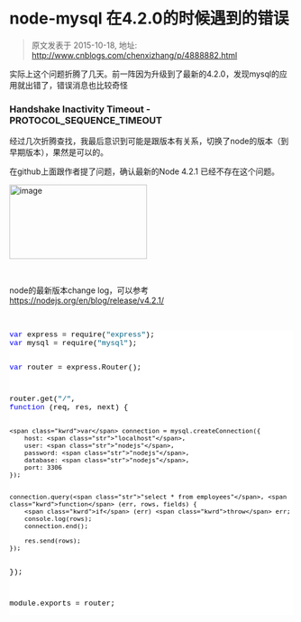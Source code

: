# node-mysql 在4.2.0的时候遇到的错误 
> 原文发表于 2015-10-18, 地址: http://www.cnblogs.com/chenxizhang/p/4888882.html 


<p>实际上这个问题折腾了几天。前一阵因为升级到了最新的4.2.0，发现mysql的应用就出错了，错误消息也比较奇怪</p> <h3>Handshake Inactivity Timeout - PROTOCOL_SEQUENCE_TIMEOUT</h3> <p>经过几次折腾查找，我最后意识到可能是跟版本有关系，切换了node的版本（到早期版本），果然是可以的。</p> <p>在github上面跟作者提了问题，确认最新的Node 4.2.1 已经不存在这个问题。</p> <p><a href="http://images2015.cnblogs.com/blog/9072/201510/9072-20151018083913163-1060336748.png"><img title="image" border="0" alt="image" src="http://images2015.cnblogs.com/blog/9072/201510/9072-20151018083914179-328889163.png" width="244" height="132"></a></p> <p>&nbsp;</p> <p>node的最新版本change log，可以参考 <a title="https://nodejs.org/en/blog/release/v4.2.1/" href="https://nodejs.org/en/blog/release/v4.2.1/">https://nodejs.org/en/blog/release/v4.2.1/</a></p> <p>&nbsp;</p><pre class="csharpcode"><span class="kwrd">var</span> express = require(<span class="str">"express"</span>);
<span class="kwrd">var</span> mysql = require(<span class="str">"mysql"</span>);

<span class="kwrd">var</span> router = express.Router();

router.get(<span class="str">"/"</span>, <span class="kwrd">function</span> (req, res, next) {

    <span class="kwrd">var</span> connection = mysql.createConnection({
        host: <span class="str">"localhost"</span>,
        user: <span class="str">"nodejs"</span>,
        password: <span class="str">"nodejs"</span>,
        database: <span class="str">"nodejs"</span>,
        port: 3306
    });


    connection.query(<span class="str">"select * from employees"</span>, <span class="kwrd">function</span> (err, rows, fields) {
        <span class="kwrd">if</span> (err) <span class="kwrd">throw</span> err;
        console.log(rows);
        connection.end();

        res.send(rows);
    });
});


module.exports = router;</pre>
<style type="text/css">.csharpcode, .csharpcode pre
{
	font-size: small;
	color: black;
	font-family: consolas, "Courier New", courier, monospace;
	background-color: #ffffff;
	/*white-space: pre;*/
}
.csharpcode pre { margin: 0em; }
.csharpcode .rem { color: #008000; }
.csharpcode .kwrd { color: #0000ff; }
.csharpcode .str { color: #006080; }
.csharpcode .op { color: #0000c0; }
.csharpcode .preproc { color: #cc6633; }
.csharpcode .asp { background-color: #ffff00; }
.csharpcode .html { color: #800000; }
.csharpcode .attr { color: #ff0000; }
.csharpcode .alt 
{
	background-color: #f4f4f4;
	width: 100%;
	margin: 0em;
}
.csharpcode .lnum { color: #606060; }
</style>